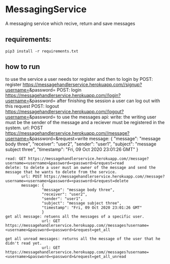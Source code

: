 # MessagingService
A messaging service which recive, return and save messages
## requirements:
    pip3 install -r requirements.txt
## how to run
to use the service a user needs tor register 
and then to login by
   POST: register https://messagehandlerservice.herokuapp.com//signup?username=<username>&password=<password>
   POST: login https://messagehandlerservice.herokuapp.com//login?username=<username>&password=<password>
after finishing the session a user can log out with this request
   POST: logout https://messagehandlerservice.herokuapp.com//logout?username=<username>&password=<password>
to use the messages api:
    write: the writing user must be the sender of the message and a reciever must be registered in the 
           system.
           url: POST https://messagehandlerservice.herokuapp.com//message?username=<username>&password=<password>&request=write
           message: {
                    "message": "message body three",
                    "receiver": "user2",
                    "sender": "user1",
                    "subject": "message subject three",
                    "timestamp": "Fri, 09 Oct 2020 23:01:26 GMT"
                    }
                
    read: GET https://messagehandlerservice.herokuapp.com//message?username=<username>&password=<password>&request=read
    delete: to delete a user must an owner of the message and send the message that he wants to delete from the service.
           url: POST https://messagehandlerservice.herokuapp.com//message?username=<username>&password=<password>&request=delete
           message: {
                    "message": "message body three",
                    "receiver": "user2",
                    "sender": "user1",
                    "subject": "message subject three",
                    "timestamp": "Fri, 09 Oct 2020 23:01:26 GMT"
                    }
    get all message: retuens all the messages of a specific user.
                    url: GET https://messagehandlerservice.herokuapp.com//messages?username=<username>&password=<password>&request=get_all
     
    get all unread messages: returns all the message of the user that he didn't read yet.
                    url: GET https://messagehandlerservice.herokuapp.com//messages?username=<username>&password=<password>&request=get_all_unread
